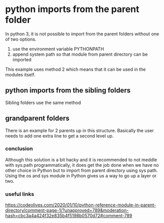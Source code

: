 # python imports from the parent folder
In python 3, it is not possible to import from the parent folders without one of two options.

1. use the environment variable PYTHONPATH
2. append system path so that module from parent directory can be imported

This example uses method 2 which means that it can be used in the modules itself.



## python imports from the sibling folders
Sibling folders use the same method

## grandparent folders
There is an example for 2 parents up in this structure. 
Basically the user needs to add one extra line to get a second level up.



### conclusion
Although this solution is a bit hacky and it is recommended to not meddle with sys.path programmatically, it does get the job done when we have no other choice in Python but to import from parent directory using sys path. Using the os and sys module in Python gives us a way to go up a layer or two.



### useful links
https://codeolives.com/2020/01/10/python-reference-module-in-parent-directory/comment-page-1/?unapproved=789&moderation-hash=cbc3a4a424f32e835b4f5198b0570d72#comment-789

